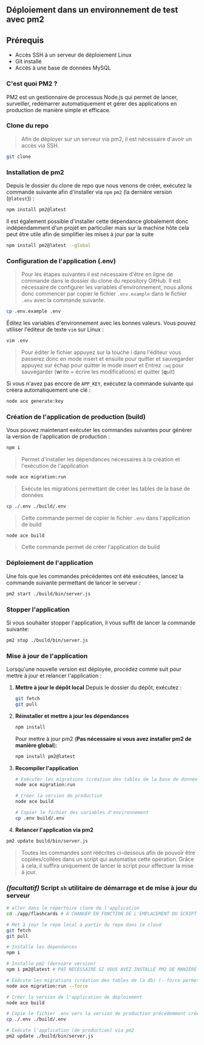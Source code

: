 ## Déploiement dans un environnement de test avec pm2

## Prérequis

- Accès SSH à un serveur de déploiement Linux
- Git installé
- Accès à une base de données MySQL

### C'est quoi PM2 ?

PM2 est un gestionnaire de processus Node.js qui permet de lancer, surveiller, redémarrer automatiquement et gérer des applications en production de manière simple et efficace.

### Clone du repo

> Afin de déployer sur un serveur via pm2, il est nécessaire d'avoir un accès via SSH.

```bash
git clone
```

### Installation de pm2

Depuis le dossier du clone de repo que nous venons de créer, exécutez la commande suivante afin d'installer via `npm` `pm2` (la dernière version (`@latest`)) :

```bash
npm install pm2@latest
```

Il est également possible d'installer cette dépendance globalement donc indépendamment d'un projet en particulier mais sur la machine hôte cela peut être utile afin de simplifier les mises à jour par la suite

```bash
npm install pm2@latest --global

```

### Configuration de l'application (.env)

> Pour les étapes suivantes il est nécessaire d'être en ligne de commande dans le dossier du clone du repository GitHub.
> Il est nécessaire de configurer les variables d'environnement, nous allons donc commencer par copier le fichier `.env.example` dans le fichier `.env` avec la commande suivante.

```bash
cp .env.example .env
```

Éditez les variables d'environnement avec les bonnes valeurs.
Vous pouvez utiliser l'éditeur de texte `vim` sur Linux :

```bash
vim .env
```

> Pour éditer le fichier appuyez sur la touche i dans l'éditeur vous passerez donc en mode insert et ensuite pour quitter et sauvegarder appuyez sur échap pour quitter le mode insert et Entrez `:wq` pour sauvegarder (**w**rite = écrire les modifications) et quitter (**q**uit)

Si vous n'avez pas encore de `APP_KEY`, exécutez la commande suivante qui créera automatiquement une clé :

```bash
node ace generate:key
```

### Création de l'application de production (build)

Vous pouvez maintenant exécuter les commandes suivantes pour générer la version de l'application de production :

```bash
npm i
```

> Permet d'installer les dépendances nécessaires à la création et l'exécution de l'application

```bash
node ace migration:run
```

> Exécute les migrations permettant de créer les tables de la base de données

```bash
cp ./.env ./build/.env
```

> Cette commande permet de copier le fichier `.env` dans l'application de build

```bash
node ace build
```

> Cette commande permet de créer l'application de build

### Déploiement de l'application

Une fois que les commandes précédentes ont été exécutées, lancez la commande suivante permettant de lancer le serveur :

```bash
pm2 start ./build/bin/server.js
```

### Stopper l'application

Si vous souhaiter stopper l'application, il vous suffit de lancer la commande suivante:

```bash
pm2 stop ./build/bin/server.js
```

### Mise à jour de l'application

Lorsqu'une nouvelle version est déployée, procédez comme suit pour mettre à jour et relancer l'application :

1. **Mettre à jour le dépôt local**
   Depuis le dossier du dépôt, exécutez :

   ```bash
   git fetch
   git pull
   ```

2. **Réinstaller et mettre à jour les dépendances**

   ```bash
   npm install
   ```

   Pour mettre à jour pm2 (**Pas nécessaire si vous avez installer pm2 de manière global**):

   ```bash
   npm install pm2@latest
   ```

3. **Recompiler l'application**

   ```bash
   # Exécuter les migrations (création des tables de la base de données)
   node ace migration:run

   # Créer la version de production
   node ace build

   # Copier le fichier des variables d'environnement
   cp .env build/.env
   ```

4. **Relancer l'application via pm2**

```bash
pm2 update build/bin/server.js
```

> Toutes les commandes sont réécrites ci-dessous afin de pouvoir être copiées/collées dans un script qui automatise cette opération. Grâce à cela, il suffira uniquement de lancer le script pour effectuer la mise à jour.

### _(facultatif)_ Script `sh` utilitaire de démarrage et de mise à jour du serveur

```sh
# aller dans le répertoire clone de l'application
cd ./app/flashcards # A CHANGER EN FONCTION DE L'EMPLACEMENT DU SCRIPT ET DU REPO LOCAL

# Met à jour le repo local à partir du repo dans le cloud
git fetch
git pull

# Installe les dépendances
npm i

# Installe pm2 (dernière version)
npm i pm2@latest # PAS NECESSAIRE SI VOUS AVEZ INSTALLÉ PM2 DE MANIÈRE "GLOBAL"

# Exécute les migrations (création des tables de la db) (--force permet d'éviter qu'il demande une confirmation)
node ace migration:run --force

# Créer la version de l'application de déploiement
node ace build

# Copie le fichier .env vers la version de production précédemment créée
cp ./.env ./build/.env

# Exécute l'application (de production) via pm2
pm2 update ./build/bin/server.js

```
